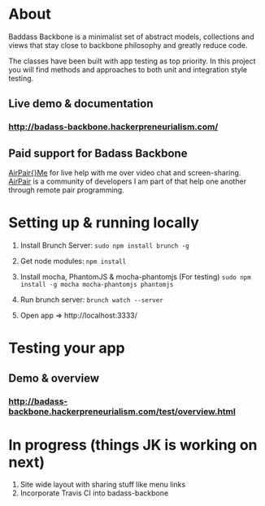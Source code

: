 About
===============================================================================

Baddass Backbone is a minimalist set of abstract models, collections and views that stay close to backbone philosophy and greatly reduce code.

The classes have been built with app testing as top priority. In this project you will find methods and approaches to both unit and integration style testing.

## Live demo & documentation

### http://badass-backbone.hackerpreneurialism.com/

## Paid support for Badass Backbone

[AirPair{}Me](http://airpair.me/hackerpreneur?utm_source=expert&utm_medium=readme&utm_term=jkresner%2Fbadass-backbone&utm_content=github&utm_campaign=airpairme) for live help with me over video chat and screen-sharing. [AirPair](http://www.airpair.com/) is a community of developers I am part of that help one another through remote pair programming.


Setting up & running locally
===============================================================================

1. Install Brunch Server: `sudo npm install brunch -g`

2. Get node modules: `npm install`

3. Install mocha, PhantomJS & mocha-phantomjs (For testing) `sudo npm install -g mocha mocha-phantomjs phantomjs`

4. Run brunch server: `brunch watch --server`

5. Open app => http://localhost:3333/


Testing your app
===============================================================================

## Demo & overview

### http://badass-backbone.hackerpreneurialism.com/test/overview.html


In progress (things JK is working on next)
===============================================================================

1) Site wide layout with sharing stuff like menu links
2) Incorporate Travis CI into badass-backbone
